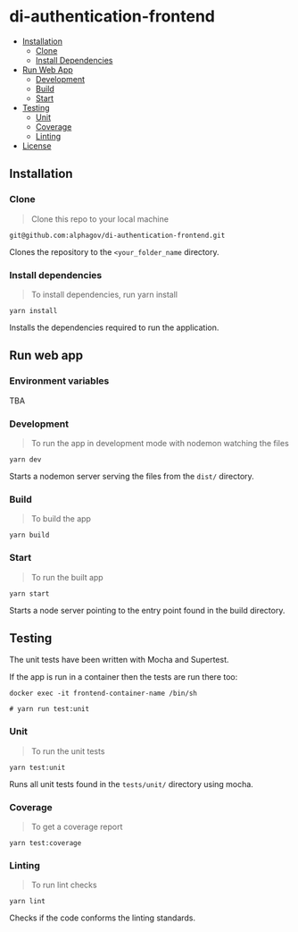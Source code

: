 # di-authentication-frontend

- [Installation](#installation)
    - [Clone](#clone)
    - [Install Dependencies](#install-dependencies)
- [Run Web App](#run-web-app)
    - [Development](#development)
    - [Build](#build)
    - [Start](#start)
- [Testing](#testing)
    - [Unit](#unit)
    - [Coverage](#coverage)
    - [Linting](#linting)
- [License](#license)

## Installation

### Clone

> Clone this repo to your local machine

```shell script
git@github.com:alphagov/di-authentication-frontend.git
```

Clones the repository to the `<your_folder_name` directory.

### Install dependencies

> To install dependencies, run yarn install

```shell script
yarn install
```

Installs the dependencies required to run the application.

## Run web app

### Environment variables

TBA

### Development

> To run the app in development mode with nodemon watching the files

```shell script
yarn dev
```

Starts a nodemon server serving the files from the `dist/`
directory.

### Build

> To build the app

```shell script
yarn build
```

### Start

> To run the built app

```shell script
yarn start
```

Starts a node server pointing to the entry point found in
the build directory.

## Testing

The unit tests have been written with Mocha and Supertest.

If the app is run in a container then the tests are run there too:

```shell script
docker exec -it frontend-container-name /bin/sh

# yarn run test:unit
```

### Unit

> To run the unit tests

```shell script
yarn test:unit
```

Runs all unit tests found in the `tests/unit/` directory
using mocha.

### Coverage

> To get a coverage report

```shell script
yarn test:coverage
```

### Linting

> To run lint checks

```shell script
yarn lint
```

Checks if the code conforms the linting standards.
